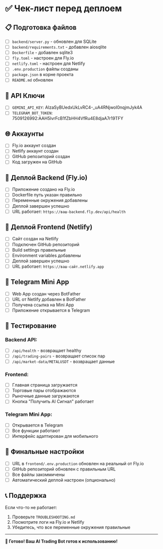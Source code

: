 # ✅ Чек-лист перед деплоем

## 📋 Подготовка файлов

- [ ] `backend/server.py` - обновлен для SQLite
- [ ] `backend/requirements.txt` - добавлен aiosqlite
- [ ] `Dockerfile` - добавлен sqlite3
- [ ] `fly.toml` - настроен для Fly.io
- [ ] `netlify.toml` - настроен для Netlify
- [ ] `.env.production` файлы созданы
- [ ] `package.json` в корне проекта
- [ ] `README.md` обновлен

## 🔑 API Ключи

- [ ] `GEMINI_API_KEY`: AIzaSyBUedxUkLvRC4-_uA4RNjwoI0nqjmJyk4A
- [ ] `TELEGRAM_BOT_TOKEN`: 7509126992:AAH5lvrFcB1fZbHH4VfRu4E8djaA7r19TFY

## 🌐 Аккаунты

- [ ] Fly.io аккаунт создан
- [ ] Netlify аккаунт создан
- [ ] GitHub репозиторий создан
- [ ] Код загружен на GitHub

## 🚀 Деплой Backend (Fly.io)

- [ ] Приложение создано на Fly.io
- [ ] Dockerfile путь указан правильно
- [ ] Переменные окружения добавлены
- [ ] Деплой завершен успешно
- [ ] URL работает: `https://ваш-backend.fly.dev/api/health`

## 🎨 Деплой Frontend (Netlify)

- [ ] Сайт создан на Netlify
- [ ] Подключен GitHub репозиторий
- [ ] Build settings правильные
- [ ] Environment variables добавлены
- [ ] Деплой завершен успешно
- [ ] URL работает: `https://ваш-сайт.netlify.app`

## 📱 Telegram Mini App

- [ ] Web App создан через BotFather
- [ ] URL от Netlify добавлен в BotFather
- [ ] Получена ссылка на Mini App
- [ ] Приложение открывается в Telegram

## 🧪 Тестирование

### Backend API:
- [ ] `/api/health` - возвращает healthy
- [ ] `/api/trading-pairs` - возвращает список пар
- [ ] `/api/market-data/METALUSDT` - возвращает данные

### Frontend:
- [ ] Главная страница загружается
- [ ] Торговые пары отображаются
- [ ] Рыночные данные загружаются
- [ ] Кнопка "Получить AI Сигнал" работает

### Telegram Mini App:
- [ ] Открывается в Telegram
- [ ] Все функции работают
- [ ] Интерфейс адаптирован для мобильного

## 🔧 Финальные настройки

- [ ] URL в `frontend/.env.production` обновлен на реальный от Fly.io
- [ ] GitHub репозиторий обновлен с правильным URL
- [ ] Все файлы закоммичены
- [ ] Автоматический деплой настроен (опционально)

## 📞 Поддержка

Если что-то не работает:
1. Проверьте `TROUBLESHOOTING.md`
2. Посмотрите логи на Fly.io и Netlify
3. Убедитесь, что все переменные окружения правильные

---

**🎉 Готово! Ваш AI Trading Bot готов к использованию!**